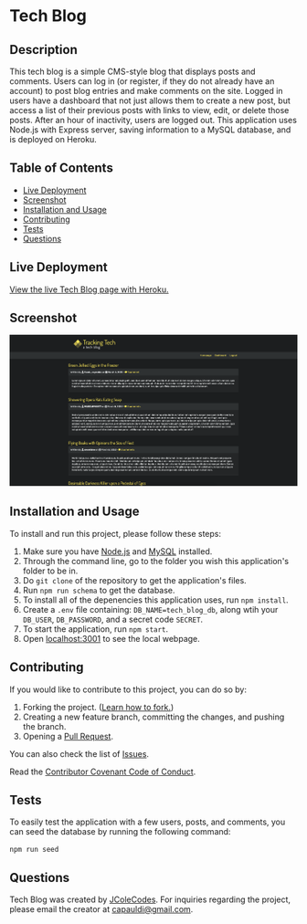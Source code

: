 # Tech Blog
  
## Description
This tech blog is a simple CMS-style blog that displays posts and comments. Users can log in (or register, if they do not already have an account) to post blog entries and make comments on the site. Logged in users have a dashboard that not just allows them to create a new post, but access a list of their previous posts with links to view, edit, or delete those posts. After an hour of inactivity, users are logged out. This application uses Node.js with Express server, saving information to a MySQL database, and is deployed on Heroku.

## Table of Contents
* [Live Deployment](#live-deployment)
* [Screenshot](#screenshot)
* [Installation and Usage](#installation-and-usage)
* [Contributing](#contributing)
* [Tests](#tests)
* [Questions](#questions)

## Live Deployment
[View the live Tech Blog page with Heroku.](https://tech-blog-jcolecodes.herokuapp.com/)

## Screenshot
![Screenshot of the tech blog](./screenshot.png)

## Installation and Usage
To install and run this project, please follow these steps: 
1. Make sure you have [Node.js](https://nodejs.org) and [MySQL](https://dev.mysql.com/downloads/) installed.
2. Through the command line, go to the folder you wish this application's folder to be in.
3. Do `git clone` of the repository to get the application's files.
4. Run `npm run schema` to get the database.
5. To install all of the depenencies this application uses, run `npm install`.
6. Create a `.env` file containing: `DB_NAME=tech_blog_db`, along wtih your `DB_USER`, `DB_PASSWORD`, and a secret code `SECRET`.
7. To start the application, run `npm start`.
8. Open [localhost:3001](http://localhost:3001/) to see the local webpage.

## Contributing
If you would like to contribute to this project, you can do so by:
1. Forking the project. ([Learn how to fork.](https://docs.github.com/en/get-started/quickstart/fork-a-repo))
2. Creating a new feature branch, committing the changes, and pushing the branch.
3. Opening a [Pull Request](https://github.com/JColeCodes/tracking-tech/pulls).

You can also check the list of [Issues](https://github.com/JColeCodes/tracking-tech/issues).

Read the [Contributor Covenant Code of Conduct](https://www.contributor-covenant.org/version/2/1/code_of_conduct/).

## Tests
To easily test the application with a few users, posts, and comments, you can seed the database by running the following command:
```
npm run seed
```

## Questions
Tech Blog was created by [JColeCodes](https://github.com/JColeCodes). For inquiries regarding the project, please email the creator at [capauldi@gmail.com](mailto:capauldi@gmail.com).